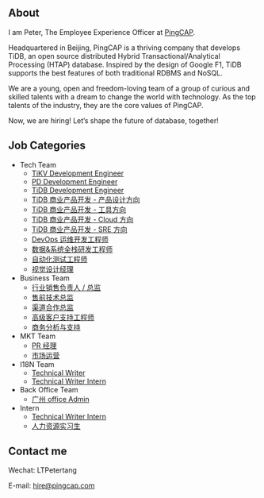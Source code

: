 ## About 
I am Peter, The Employee Experience Officer at [PingCAP](https://www.pingcap.com).

Headquartered in Beijing, PingCAP is a thriving company that develops TiDB, an open source distributed Hybrid Transactional/Analytical Processing (HTAP) database. Inspired by the design of Google F1, TiDB supports the best features of both traditional RDBMS and NoSQL.

We are a young, open and freedom-loving team of a group of curious and skilled talents with a dream to change the world with technology. As the top talents of the industry, they are the core values of PingCAP. 

Now, we are hiring! Let’s shape the future of database, together!

## Job Categories
+ Tech Team
	- [TiKV Development Engineer](/tech/tikv-engineer.md)
	- [PD Development Engineer]()
	- [TiDB Development Engineer]()
	- [TiDB 商业产品开发 - 产品设计方向]()
	- [TiDB 商业产品开发 - 工具方向]()
	- [TiDB 商业产品开发 - Cloud 方向]()
	- [TiDB 商业产品开发 - SRE 方向]()
	- [DevOps 运维开发工程师]()
	- [数据&系统全栈研发工程师]()
	- [自动化测试工程师]()
	- [视觉设计经理]()
+ Business Team
	- [行业销售负责人 / 总监]()
	- [售前技术总监]()
	- [渠道合作总监]()
	- [高级客户支持工程师]()
	- [商务分析与支持]()
+ MKT Team
	- [PR 经理]()
	- [市场运营]()
+ I18N Team
	- [Technical Writer]()
	- [Technical Writer Intern]()
+ Back Office Team
	- [广州 office Admin]()
+ Intern
	- [Technical Writer Intern]()
	- [人力资源实习生]()
	
## Contact  me

Wechat: LTPetertang

E-mail: hire@pingcap.com